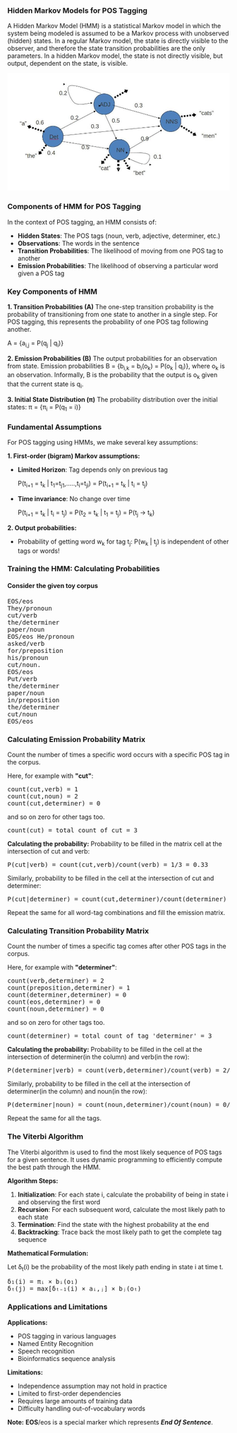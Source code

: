 ### Hidden Markov Models for POS Tagging

A Hidden Markov Model (HMM) is a statistical Markov model in which the system being modeled is assumed to be a Markov process with unobserved (hidden) states. In a regular Markov model, the state is directly visible to the observer, and therefore the state transition probabilities are the only parameters. In a hidden Markov model, the state is not directly visible, but output, dependent on the state, is visible.

<img src="images/hmm.jpg">

### Components of HMM for POS Tagging

In the context of POS tagging, an HMM consists of:

- **Hidden States**: The POS tags (noun, verb, adjective, determiner, etc.)
- **Observations**: The words in the sentence
- **Transition Probabilities**: The likelihood of moving from one POS tag to another
- **Emission Probabilities**: The likelihood of observing a particular word given a POS tag

### Key Components of HMM

**1. Transition Probabilities (A)**
The one-step transition probability is the probability of transitioning from one state to another in a single step. For POS tagging, this represents the probability of one POS tag following another.

A = {a<sub>i,j</sub> = P(q<sub>j</sub> | q<sub>i</sub>)}

**2. Emission Probabilities (B)**
The output probabilities for an observation from state. Emission probabilities B = {b<sub>i,k</sub> = b<sub>i</sub>(o<sub>k</sub>) = P(o<sub>k</sub> | q<sub>i</sub>)}, where o<sub>k</sub> is an observation. Informally, B is the probability that the output is o<sub>k</sub> given that the current state is q<sub>i</sub>.

**3. Initial State Distribution (π)**
The probability distribution over the initial states: π = {π<sub>i</sub> = P(q<sub>1</sub> = i)}

### Fundamental Assumptions

For POS tagging using HMMs, we make several key assumptions:

**1. First-order (bigram) Markov assumptions:**

- **Limited Horizon**: Tag depends only on previous tag

  P(t<sub>i+1</sub> = t<sub>k</sub> | t<sub>1</sub>=t<sub>j1</sub>,.....,t<sub>i</sub>=t<sub>ji</sub>) = P(t<sub>i+1</sub> = t<sub>k</sub> | t<sub>i</sub> = t<sub>j</sub>)

- **Time invariance**: No change over time

  P(t<sub>i+1</sub> = t<sub>k</sub> | t<sub>i</sub> = t<sub>j</sub>) = P(t<sub>2</sub> = t<sub>k</sub> | t<sub>1</sub> = t<sub>j</sub>) = P(t<sub>j</sub> -> t<sub>k</sub>)

**2. Output probabilities:**

- Probability of getting word w<sub>k</sub> for tag t<sub>j</sub>: P(w<sub>k</sub> | t<sub>j</sub>) is independent of other tags or words!

### Training the HMM: Calculating Probabilities

#### Consider the given toy corpus

<pre>
EOS/eos
They/pronoun
cut/verb
the/determiner
paper/noun
EOS/eos He/pronoun
asked/verb
for/preposition
his/pronoun
cut/noun.
EOS/eos
Put/verb
the/determiner
paper/noun
in/preposition
the/determiner
cut/noun
EOS/eos
</pre>

### Calculating Emission Probability Matrix

Count the number of times a specific word occurs with a specific POS tag in the corpus.

Here, for example with **"cut"**:

<pre>
count(cut,verb) = 1
count(cut,noun) = 2
count(cut,determiner) = 0
</pre>

and so on zero for other tags too.

<pre>
count(cut) = total count of cut = 3
</pre>

**Calculating the probability:**
Probability to be filled in the matrix cell at the intersection of cut and verb:

<pre>
P(cut|verb) = count(cut,verb)/count(verb) = 1/3 = 0.33
</pre>

Similarly, probability to be filled in the cell at the intersection of cut and determiner:

<pre>
P(cut|determiner) = count(cut,determiner)/count(determiner) = 0/3 = 0
</pre>

Repeat the same for all word-tag combinations and fill the emission matrix.

### Calculating Transition Probability Matrix

Count the number of times a specific tag comes after other POS tags in the corpus.

Here, for example with **"determiner"**:

<pre>
count(verb,determiner) = 2
count(preposition,determiner) = 1
count(determiner,determiner) = 0
count(eos,determiner) = 0
count(noun,determiner) = 0
</pre>

and so on zero for other tags too.

<pre>
count(determiner) = total count of tag 'determiner' = 3
</pre>

**Calculating the probability:**
Probability to be filled in the cell at the intersection of determiner(in the column) and verb(in the row):

<pre>
P(determiner|verb) = count(verb,determiner)/count(verb) = 2/3 = 0.66
</pre>

Similarly, probability to be filled in the cell at the intersection of determiner(in the column) and noun(in the row):

<pre>
P(determiner|noun) = count(noun,determiner)/count(noun) = 0/3 = 0
</pre>

Repeat the same for all the tags.

### The Viterbi Algorithm

The Viterbi algorithm is used to find the most likely sequence of POS tags for a given sentence. It uses dynamic programming to efficiently compute the best path through the HMM.

**Algorithm Steps:**

1. **Initialization**: For each state i, calculate the probability of being in state i and observing the first word
2. **Recursion**: For each subsequent word, calculate the most likely path to each state
3. **Termination**: Find the state with the highest probability at the end
4. **Backtracking**: Trace back the most likely path to get the complete tag sequence

**Mathematical Formulation:**

Let δ<sub>t</sub>(i) be the probability of the most likely path ending in state i at time t.

<pre>
δ₁(i) = πᵢ × bᵢ(o₁)
δₜ(j) = max[δₜ₋₁(i) × aᵢ,ⱼ] × bⱼ(oₜ)
</pre>

### Applications and Limitations

**Applications:**

- POS tagging in various languages
- Named Entity Recognition
- Speech recognition
- Bioinformatics sequence analysis

**Limitations:**

- Independence assumption may not hold in practice
- Limited to first-order dependencies
- Requires large amounts of training data
- Difficulty handling out-of-vocabulary words

**Note:** **EOS**/eos is a special marker which represents **_End Of Sentence_**.
